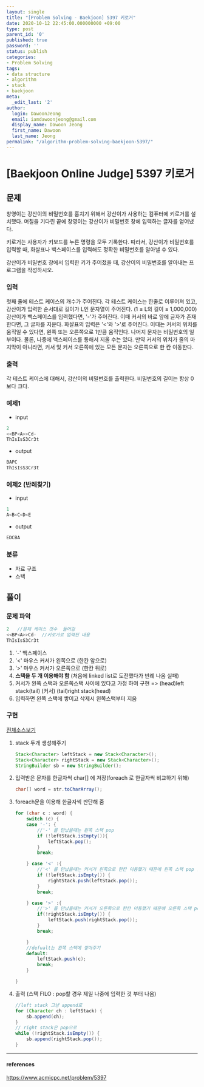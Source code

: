 ```yaml
---
layout: single
title: "[Problem Solving - Baekjoon] 5397 키로거"
date: 2020-10-12 22:45:00.000000000 +09:00
type: post
parent_id: '0'
published: true
password: ''
status: publish
categories:
- Problem Solving
tags:
- data structure
- algorithm
- stack
- baekjoon
meta:
  _edit_last: '2'
author:
  login: DawoonJeong
  email: iamdawoonjeong@gmail.com
  display_name: Dawoon Jeong
  first_name: Dawoon
  last_name: Jeong
permalink: "/algorithm-problem-solving-baekjoon-5397/"
---
```

# [Baekjoon Online Judge] 5397 키로거

## 문제
창영이는 강산이의 비밀번호를 훔치기 위해서 강산이가 사용하는 컴퓨터에 키로거를 설치했다. 며칠을 기다린 끝에 창영이는 강산이가 비밀번호 창에 입력하는 글자를 얻어냈다.

키로거는 사용자가 키보드를 누른 명령을 모두 기록한다. 따라서, 강산이가 비밀번호를 입력할 때, 화살표나 백스페이스를 입력해도 정확한 비밀번호를 알아낼 수 있다.

강산이가 비밀번호 창에서 입력한 키가 주어졌을 때, 강산이의 비밀번호를 알아내는 프로그램을 작성하시오.


### 입력
첫째 줄에 테스트 케이스의 개수가 주어진다. 각 테스트 케이스는 한줄로 이루어져 있고, 강산이가 입력한 순서대로 길이가 L인 문자열이 주어진다. (1 ≤ L의 길이 ≤ 1,000,000) 강산이가 백스페이스를 입력했다면, '-'가 주어진다. 이때 커서의 바로 앞에 글자가 존재한다면, 그 글자를 지운다. 화살표의 입력은 '<'와 '>'로 주어진다. 이때는 커서의 위치를 움직일 수 있다면, 왼쪽 또는 오른쪽으로 1만큼 움직인다. 나머지 문자는 비밀번호의 일부이다. 물론, 나중에 백스페이스를 통해서 지울 수는 있다. 만약 커서의 위치가 줄의 마지막이 아니라면, 커서 및 커서 오른쪽에 있는 모든 문자는 오른쪽으로 한 칸 이동한다.


### 출력
각 테스트 케이스에 대해서, 강산이의 비밀번호를 출력한다. 비밀번호의 길이는 항상 0보다 크다.


### 예제1
- input
```java
2
<<BP<A>>Cd-
ThIsIsS3Cr3t
```

- output
```java
BAPC
ThIsIsS3Cr3t
```

### 예제2 (반례찾기)
- input
```java
1
A<B<C<D<E
```
- output
```java
EDCBA
```

### 분류
- 자료 구조
- 스택


## 풀이

### 문제 파악

```java
2   //문제 케이스 갯수  들어감
<<BP<A>>Cd-  //키로거로 입력된 내용
ThIsIsS3Cr3t
```
1.  '-' 백스페이스
2.  '<' 마우스 커서가 왼쪽으로 (한칸 앞으로)
3.  '>' 마우스 커서가 오른쪽으로 (한칸 뒤로)
4. **스택을 두 개 이용해야 함** (처음에 linked list로 도전했다가 반례 나옴 실패)
5. 커서가  왼쪽 스택과 오른쪽스택 사이에 있다고 가정 하여 구현 => (head)left stack(tail) (커서)  (tail)right stack(head)   
6. 입력하면 왼쪽 스택에 쌓이고 삭제시 왼쪽스택부터 지움


### 구현

[전체소스보기](https://github.com/iamdawoonjeong/java-datastructure-algorithm/blob/master/java-algorithm-problem-solving/src/baekjoon/keylogger5397/Main.java)

1. stack 두개 생성해주기
    ```java
    Stack<Character> leftStack = new Stack<Character>();
    Stack<Character> rightStack = new Stack<Character>();
    StringBuilder sb = new StringBuilder();
    ```

2. 입력받은 문자를 한글자씩 char[] 에 저장(foreach 로 한글자씩 비교하기 위해)
    ```java
    char[] word = str.toCharArray();
    ```

3. foreach문을 이용해 한글자씩 판단해 줌
    ```java
    for (char c : word) {
        switch (c) {
        case '-': {
            //'-' 를 만났을때는 왼쪽 스택 pop
            if (!leftStack.isEmpty()){
                leftStack.pop();
            }
            break;

        } case '<' :{
            //'<' 를 만났을때는 커서가 왼쪽으로 한칸 이동했기 때문에 왼쪽 스택 pop 한 후 오른쪽 스택에 push
            if (!leftStack.isEmpty()) {
                rightStack.push(leftStack.pop());
            }
            break;

        } case '>' :{
            //'>' 를 만났을때는 커서가 오른쪽으로 한칸 이동했기 때문에 오른쪽 스택 pop 한 후 왼쪽 스택에 push
            if(!rightStack.isEmpty()) {
                leftStack.push(rightStack.pop());
            }
            break;

        }
        //defualt는 왼쪽 스택에 쌓아주기
        default:
            leftStack.push(c);
            break;
        }

    }
    ```

4. 출력 (스택 FILO : pop할 경우 제일 나중에 입력한 것 부터 나옴)
    ```java
    //left stack 그냥 append로
    for (Character ch : leftStack) {
        sb.append(ch);
    }
    // right stack은 pop으로  
    while (!rightStack.isEmpty()) {
        sb.append(rightStack.pop());
    }
    ```


---

#### references
<https://www.acmicpc.net/problem/5397>
